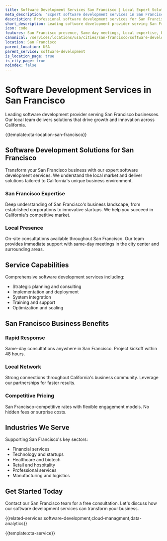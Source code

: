 ```yaml
---
title: Software Development Services San Francisco | Local Expert Solutions
meta_description: "Expert software development services in San Francisco. Local team, same-day consultations, proven results. Transform your business today."
description: Professional software development services for San Francisco businesses
short_description: Leading software development provider serving San Francisco and California.
icon: code
features: San Francisco presence, Same-day meetings, Local expertise, Fast deployment, Competitive rates, Proven track record
canonical: /services/locations/usa/cities/san-francisco/software-development-san-francisco.html
location: San Francisco
parent_location: USA
parent_service: software-development
is_location_page: true
is_city_page: true
noindex: false
---
```


# Software Development Services in San Francisco

Leading software development provider serving San Francisco businesses. Our local team delivers solutions that drive growth and innovation across California.

{{template:cta-location-san-francisco}}

## Software Development Solutions for San Francisco

Transform your San Francisco business with our expert software development services. We understand the local market and deliver solutions tailored to California's unique business environment.

### San Francisco Expertise

Deep understanding of San Francisco's business landscape, from established corporations to innovative startups. We help you succeed in California's competitive market.

### Local Presence

On-site consultations available throughout San Francisco. Our team provides immediate support with same-day meetings in the city center and surrounding areas.

## Service Capabilities

Comprehensive software development services including:
- Strategic planning and consulting
- Implementation and deployment
- System integration
- Training and support
- Optimization and scaling

## San Francisco Business Benefits

### Rapid Response
Same-day consultations anywhere in San Francisco. Project kickoff within 48 hours.

### Local Network
Strong connections throughout California's business community. Leverage our partnerships for faster results.

### Competitive Pricing
San Francisco-competitive rates with flexible engagement models. No hidden fees or surprise costs.

## Industries We Serve

Supporting San Francisco's key sectors:
- Financial services
- Technology and startups
- Healthcare and biotech
- Retail and hospitality
- Professional services
- Manufacturing and logistics

## Get Started Today

Contact our San Francisco team for a free consultation. Let's discuss how our software development services can transform your business.

{{related-services:software-development,cloud-managment,data-analytics}}

{{template:cta-service}}
